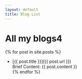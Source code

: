 ```yaml
---
layout: default
title: Blog List
---
```

# All my blogs4  

{% for post in site.posts %}
 - [{{ post.title }}]({{ post.url }})  
Brief Content: {{ post.content }}  
{% endfor %}
